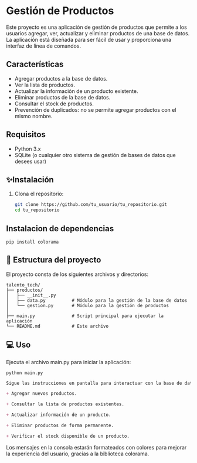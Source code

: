 # **Gestión de Productos**

Este proyecto es una aplicación de gestión de productos que permite a los usuarios agregar, ver, actualizar y eliminar productos de una base de datos. La aplicación está diseñada para ser fácil de usar y proporciona una interfaz de línea de comandos.

## Características

- Agregar productos a la base de datos.
- Ver la lista de productos.
- Actualizar la información de un producto existente.
- Eliminar productos de la base de datos.
- Consultar el stock de productos.
- Prevención de duplicados: no se permite agregar productos con el mismo nombre.

## Requisitos

- Python 3.x
- SQLite (o cualquier otro sistema de gestión de bases de datos que desees usar)

## ✨Instalación

1. Clona el repositorio:

   ```bash
   git clone https://github.com/tu_usuario/tu_repositorio.git
   cd tu_repositorio
   ```

## Instalacion de dependencias

```text
pip install colorama
```

## 📂 Estructura del proyecto

El proyecto consta de los siguientes archivos y directorios:

```text
talento_tech/
├── productos/
│   ├── __init__.py
│   ├── data.py          # Módulo para la gestión de la base de datos
│   └── gestion.py       # Módulo para la gestión de productos
│
├── main.py              # Script principal para ejecutar la aplicación
└── README.md            # Este archivo
```

## 💻 Uso

Ejecuta el archivo main.py para iniciar la aplicación:

```text
python main.py
```

```markdown
Sigue las instrucciones en pantalla para interactuar con la base de datos. Puedes:

+ Agregar nuevos productos.

+ Consultar la lista de productos existentes.

+ Actualizar información de un producto.

+ Eliminar productos de forma permanente.

+ Verificar el stock disponible de un producto.
```

Los mensajes en la consola estarán formateados con colores para mejorar la experiencia del usuario, gracias a la biblioteca colorama.
